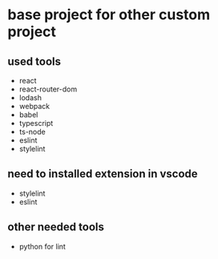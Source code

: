 # base project for other custom project

## used tools
- react
- react-router-dom
- lodash
- webpack
- babel
- typescript
- ts-node
- eslint
- stylelint

## need to installed extension in vscode
- stylelint
- eslint

## other needed tools
- python for lint